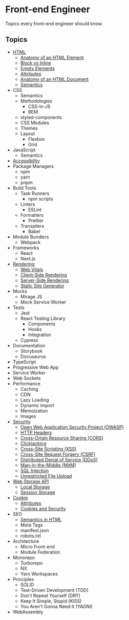 # Front-end Engineer

Topics every front-end engineer should know.

## Topics

- [HTML](./html/README.md#hypertext-markup-language-html)
  - [Anatomy of an HTML Element](./html/README.md#anatomy-of-an-html-element)
  - [Block vs Inline](./html/README.md#block-vs-inline)
  - [Empty Elements](./html/README.md#empty-elements)
  - [Attributes](./html/README.md#attributes)
  - [Anatomy of an HTML Document](./html/README.md#anatomy-of-an-html-document)
  - [Semantics](./html/README.md#semantics)
- CSS
  - Semantics
  - Methodologies
    - CSS-in-JS
    - BEM
  - styled-components
  - CSS Modules
  - Themes
  - Layout
    - Flexbox
    - Grid
- JavaScript
  - Semantics
- [Accessibility](./accessibility/README.md#accessibility)
- Package Managers
  - npm
  - yarn
  - pnpm
- Build Tools
  - Task Runners
    - npm scripts
  - Linters
    - ESLint
  - Formatters
    - Prettier
  - Transpilers
    - Babel
- Module Bundlers
  - Webpack
- Frameworks
  - React
  - Next.js
- [Rendering](./rendering/README.md#rendering)
  - [Web Vitals](./rendering/README.md#web-vitals)
  - [Client-Side Rendering](./rendering/README.md#client-side-rendering-csr)
  - [Server-Side Rendering](./rendering/README.md#server-side-rendering-ssr)
  - [Static Site Generator](./rendering/README.md#static-site-generator-ssg)
- Mocks
  - Mirage JS
  - Mock Service Worker
- Tests
  - Jest
  - React Testing Library
    - Components
    - Hooks
    - Integration
  - Cypress
- Documentation
  - Storybook
  - Docusaurus
- TypeScript
- Progressive Web App
- Service Worker
- Web Sockets
- Performance
  - Caching
  - CDN
  - Lazy Loading
  - Dynamic Import
  - Memoization
  - Images
- [Security](./security/README.md#security)
  - [Open Web Application Security Project (OWASP)](./security/README.md#open-web-application-security-project-owasphttpsowasporg)
  - [HTTP Headers](./security/README.md#http-headers)
  - [Cross-Origin Resource Sharing (CORS)](./security/README.md#cross-origin-resource-sharing-cors)
  - [Clickjacking](./security/README.md#clickjacking)
  - [Cross-Site Scripting (XSS)](./security/README.md#cross-site-scripting-xss)
  - [Cross-Site Request Forgery (CSRF)](./security/README.md#cross-site-request-forgery-csrf)
  - [Distributed Denial of Service (DDoS)](./security/README.md#distributed-denial-of-service-ddos)
  - [Man-in-the-Middle (MitM)](./security/README.md#man-in-the-middle)
  - [SQL Injection](./security/README.md#sql-injection)
  - [Unrestricted File Upload](./security/README.md#unrestricted-file-upload)
- [Web Storage API](./web-storage-api/README.md#web-storage-api)
  - [Local Storage](./web-storage-api/README.md#local-storage)
  - [Session Storage](./web-storage-api/README.md#session-storage)
- [Cookie](./cookie/README.md#cookie)
  - [Attributes](./cookie/README.md#attributes)
  - [Cookies and Security](./cookie/README.md#cookies-and-security)
- SEO
  - [Semantics in HTML](./html/README.md#semantics)
  - Meta Tags
  - manifest.json
  - robots.txt
- Architecture
  - Micro Front-end
  - Module Federation
- Monorepo
  - Turborepo
  - NX
  - Yarn Workspaces
- Principles
  - SOLID
  - Test-Driven Development (TDD)
  - Don't Repeat Yourself (DRY)
  - Keep It Simple, Stupid (KISS)
  - You Aren't Gonna Need It (YAGNI)
- WebAssembly
